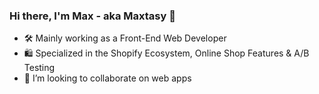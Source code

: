 ### Hi there, I'm Max - aka Maxtasy 👋

- 🛠️ Mainly working as a Front-End Web Developer
- 🛍️ Specialized in the Shopify Ecosystem, Online Shop Features & A/B Testing
- 👯 I’m looking to collaborate on web apps

<!--
**Maxtasy/maxtasy** is a ✨ _special_ ✨ repository because its `README.md` (this file) appears on your GitHub profile.

Here are some ideas to get you started:

- 🔭 I’m currently working on ...
- 🌱 I’m currently learning ...
- 👯 I’m looking to collaborate on ...
- 🤔 I’m looking for help with ...
- 💬 Ask me about ...
- 📫 How to reach me: ...
- 😄 Pronouns: ...
- ⚡ Fun fact: ...
-->
